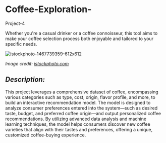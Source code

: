 # Coffee-Exploration-

Project-4

Whether you're a casual drinker or a coffee connoisseur, this tool aims to make your coffee selection process both enjoyable and tailored to your specific needs.

![istockphoto-1467739359-612x612](https://github.com/user-attachments/assets/07b6ed75-a47f-4ccc-98c9-71dc4500d0ae)

*Image credit: [istockphoto.com](https://www.istockphoto.com/photos/coffee)*

## *Description:*

This project leverages a comprehensive dataset of coffee, encompassing various categories such as type, cost, origin, flavor profile, and more, to build an interactive recommendation model. The model is designed to analyze consumer preferences entered into the system—such as desired taste, budget, and preferred coffee origin—and output personalized coffee recommendations. By utilizing advanced data analysis and machine learning techniques, the model helps consumers discover new coffee varieties that align with their tastes and preferences, offering a unique, customized coffee-buying experience. 
